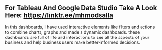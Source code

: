 ## For Tableau And Google Data Studio Take A Look Here: https://linktr.ee/mhmodsalla

In this dashboards, I have used interactive elements like filters and actions to combine charts, graphs and made a dynamic dashboards.
these dashboards are full of life and interactions to see all the aspects of your business and help business users make better-informed decisions.




